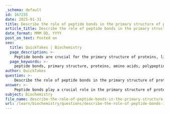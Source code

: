 ```yaml
---
_schema: default
id: 167235
date: 2025-01-31
title: Describe the role of peptide bonds in the primary structure of proteins.
article_title: Describe the role of peptide bonds in the primary structure of proteins.
date_format: MMM DD, YYYY
post_on_text: Posted on
seo:
  title: QuickTakes | Biochemistry
  page_description: >-
    Peptide bonds are crucial for the primary structure of proteins, linking amino acids in a specific sequence essential for protein stability, conformation, and biological function.
  page_keywords: >-
    peptide bonds, primary structure, proteins, amino acids, polypeptide chain, covalent bonds, dehydration synthesis, genetic code, protein folding, secondary structure, tertiary structure, quaternary structure, stability, conformation
author: QuickTakes
question: >-
    Describe the role of peptide bonds in the primary structure of proteins.
answer: >-
    Peptide bonds play a crucial role in the primary structure of proteins, which is defined as the specific sequence of amino acids linked together in a polypeptide chain. Here are the key aspects of peptide bonds and their significance in protein structure:\n\n### Formation of Peptide Bonds\nPeptide bonds are covalent bonds formed between the carboxyl group of one amino acid and the amino group of another. This process occurs through a dehydration synthesis reaction, where a molecule of water is released. The general reaction can be represented as:\n\n$$\n\text{Amino Acid 1} + \text{Amino Acid 2} \rightarrow \text{Dipeptide} + H_2O\n$$\n\nFor example, the formation of a dipeptide from glycine and alanine can be illustrated as:\n\n$$\n\text{Glycine} + \text{Alanine} \rightarrow \text{Gly-Ala} + H_2O\n$$\n\n### Significance in Primary Structure\n1. **Covalent Linkage**: Peptide bonds link amino acids in a specific sequence, which is essential for the formation of the primary structure of proteins. This sequence is determined by the genetic code and dictates the protein's overall structure and function.\n\n2. **Stability and Conformation**: Peptide bonds exhibit partial double bond characteristics due to resonance, which restricts rotation around the bond. This restriction contributes to the stability of the protein structure and influences how the protein will fold into its functional three-dimensional shape.\n\n3. **Influence on Higher-Order Structures**: The primary structure, formed by peptide bonds, is the foundation for higher-order structures:\n   - **Secondary Structure**: The specific sequence of amino acids can lead to the formation of secondary structures such as alpha helices and beta sheets, which are stabilized by hydrogen bonds.\n   - **Tertiary Structure**: The overall three-dimensional shape of the protein is determined by interactions among the side chains (R groups) of the amino acids, including hydrogen bonds, ionic bonds, disulfide bridges, and hydrophobic interactions.\n   - **Quaternary Structure**: In proteins composed of multiple polypeptide chains, the arrangement of these chains into a functional protein complex is also influenced by the peptide bonds linking the individual amino acids.\n\n### Conclusion\nIn summary, peptide bonds are fundamental to the primary structure of proteins, linking amino acids in a specific sequence that is critical for the protein's stability, conformation, and biological function. Any alteration in this sequence can lead to changes in the protein's structure and function, highlighting the importance of peptide bonds in the overall architecture of proteins.
subject: Biochemistry
file_name: describe-the-role-of-peptide-bonds-in-the-primary-structure-of-proteins.md
url: /learn/biochemistry/questions/describe-the-role-of-peptide-bonds-in-the-primary-structure-of-proteins
---
```


&nbsp;